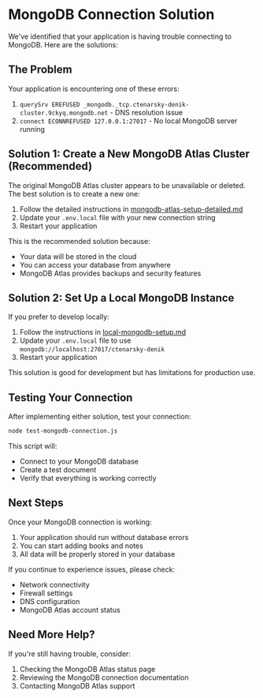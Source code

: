 # MongoDB Connection Solution

We've identified that your application is having trouble connecting to MongoDB. Here are the solutions:

## The Problem

Your application is encountering one of these errors:

1. `querySrv EREFUSED _mongodb._tcp.ctenarsky-denik-cluster.9ckyq.mongodb.net` - DNS resolution issue
2. `connect ECONNREFUSED 127.0.0.1:27017` - No local MongoDB server running

## Solution 1: Create a New MongoDB Atlas Cluster (Recommended)

The original MongoDB Atlas cluster appears to be unavailable or deleted. The best solution is to create a new one:

1. Follow the detailed instructions in [mongodb-atlas-setup-detailed.md](mongodb-atlas-setup-detailed.md)
2. Update your `.env.local` file with your new connection string
3. Restart your application

This is the recommended solution because:

- Your data will be stored in the cloud
- You can access your database from anywhere
- MongoDB Atlas provides backups and security features

## Solution 2: Set Up a Local MongoDB Instance

If you prefer to develop locally:

1. Follow the instructions in [local-mongodb-setup.md](local-mongodb-setup.md)
2. Update your `.env.local` file to use `mongodb://localhost:27017/ctenarsky-denik`
3. Restart your application

This solution is good for development but has limitations for production use.

## Testing Your Connection

After implementing either solution, test your connection:

```bash
node test-mongodb-connection.js
```

This script will:

- Connect to your MongoDB database
- Create a test document
- Verify that everything is working correctly

## Next Steps

Once your MongoDB connection is working:

1. Your application should run without database errors
2. You can start adding books and notes
3. All data will be properly stored in your database

If you continue to experience issues, please check:

- Network connectivity
- Firewall settings
- DNS configuration
- MongoDB Atlas account status

## Need More Help?

If you're still having trouble, consider:

1. Checking the MongoDB Atlas status page
2. Reviewing the MongoDB connection documentation
3. Contacting MongoDB Atlas support
